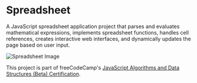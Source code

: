# Spreadsheet

<!-- DESCRIPTION-START -->
A JavaScript spreadsheet application project that parses and evaluates mathematical expressions, implements spreadsheet functions, handles cell references, creates interactive web interfaces, and dynamically updates the page based on user input.
<!-- DESCRIPTION-END -->

![Spreadsheet Image](https://res.cloudinary.com/dwguf4w1t/image/upload/v1722351837/Portfolio%20Projects/spreadsheet-js-full_ai3ehg.png)

This project is part of freeCodeCamp's [JavaScript Algorithms and Data Structures (Beta) Certification](https://www.freecodecamp.org/learn/javascript-algorithms-and-data-structures-v8/).